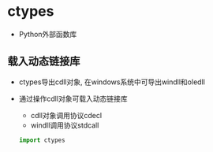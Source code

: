 # ctypes

- Python外部函数库

## 载入动态链接库

- ctypes导出cdll对象, 在windows系统中可导出windll和oledll
- 通过操作cdll对象可载入动态链接库  
  - cdll对象调用协议cdecl
  - windll调用协议stdcall
  
  ```python
  import ctypes
  
  
  ```
